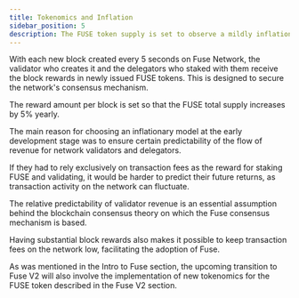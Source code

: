```yaml
---
title: Tokenomics and Inflation
sidebar_position: 5
description: The FUSE token supply is set to observe a mildly inflationary model.
---
```


With each new block created every 5 seconds on Fuse Network, the validator who creates it and the delegators who staked with them receive the block rewards in newly issued FUSE tokens. This is designed to secure the network's consensus mechanism.

The reward amount per block is set so that the FUSE total supply increases by 5% yearly.

The main reason for choosing an inflationary model at the early development stage was to ensure certain predictability of the flow of revenue for network validators and delegators.

If they had to rely exclusively on transaction fees as the reward for staking FUSE and validating, it would be harder to predict their future returns, as transaction activity on the network can fluctuate.

The relative predictability of validator revenue is an essential assumption behind the blockchain consensus theory on which the Fuse consensus mechanism is based.

Having substantial block rewards also makes it possible to keep transaction fees on the network low, facilitating the adoption of Fuse.

As was mentioned in the Intro to Fuse section, the upcoming transition to Fuse V2 will also involve the implementation of new tokenomics for the FUSE token described in the Fuse V2 section.
